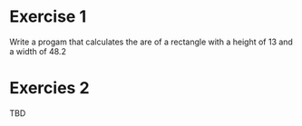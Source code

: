 # Exercise 1
Write a progam that calculates the are of a rectangle with a height of 13 and a width of 48.2

# Exercies 2 
TBD
